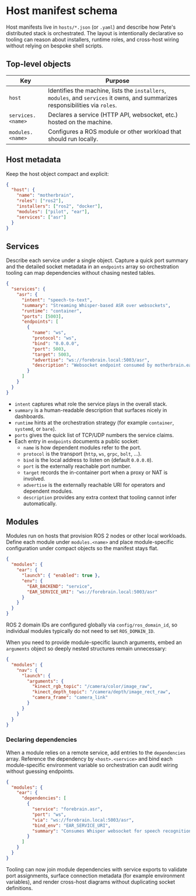 # Host manifest schema

Host manifests live in `hosts/*.json` (or `.yaml`) and describe how Pete's
distributed stack is orchestrated. The layout is intentionally declarative so
tooling can reason about installers, runtime roles, and cross-host wiring
without relying on bespoke shell scripts.

## Top-level objects

| Key | Purpose |
| --- | ------- |
| `host` | Identifies the machine, lists the `installers`, `modules`, and `services` it owns, and summarizes responsibilities via `roles`. |
| `services.<name>` | Declares a service (HTTP API, websocket, etc.) hosted on the machine. |
| `modules.<name>` | Configures a ROS module or other workload that should run locally. |

## Host metadata

Keep the host object compact and explicit:

```json
{
  "host": {
    "name": "motherbrain",
    "roles": ["ros2"],
    "installers": ["ros2", "docker"],
    "modules": ["pilot", "ear"],
    "services": ["asr"]
  }
}
```

## Services

Describe each service under a single object. Capture a quick port summary and
the detailed socket metadata in an `endpoints` array so orchestration tooling
can map dependencies without chasing nested tables.

```json
{
  "services": {
    "asr": {
      "intent": "speech-to-text",
      "summary": "Streaming Whisper-based ASR over websockets",
      "runtime": "container",
      "ports": [5003],
      "endpoints": [
        {
          "name": "ws",
          "protocol": "ws",
          "bind": "0.0.0.0",
          "port": 5003,
          "target": 5003,
          "advertise": "ws://forebrain.local:5003/asr",
          "description": "Websocket endpoint consumed by motherbrain.ear"
        }
      ]
    }
  }
}
```

- `intent` captures what role the service plays in the overall stack.
- `summary` is a human-readable description that surfaces nicely in dashboards.
- `runtime` hints at the orchestration strategy (for example `container`,
  `systemd`, or `bare`).
- `ports` gives the quick list of TCP/UDP numbers the service claims.
- Each entry in `endpoints` documents a public socket:
  - `name` is how dependent modules refer to the port.
  - `protocol` is the transport (`http`, `ws`, `grpc`, `bolt`, ...).
  - `bind` is the local address to listen on (default `0.0.0.0`).
  - `port` is the externally reachable port number.
  - `target` records the in-container port when a proxy or NAT is involved.
  - `advertise` is the externally reachable URI for operators and dependent
    modules.
  - `description` provides any extra context that tooling cannot infer
    automatically.

## Modules

Modules run on hosts that provision ROS 2 nodes or other local workloads. Define
each module under `modules.<name>` and place module-specific configuration under
compact objects so the manifest stays flat.

```json
{
  "modules": {
    "ear": {
      "launch": { "enabled": true },
      "env": {
        "EAR_BACKEND": "service",
        "EAR_SERVICE_URI": "ws://forebrain.local:5003/asr"
      }
    }
  }
}
```

ROS 2 domain IDs are configured globally via `config/ros_domain_id`, so individual modules typically do not need to set `ROS_DOMAIN_ID`.

When you need to provide module-specific launch arguments, embed an `arguments`
object so deeply nested structures remain unnecessary:

```json
{
  "modules": {
    "nav": {
      "launch": {
        "arguments": {
          "kinect_rgb_topic": "/camera/color/image_raw",
          "kinect_depth_topic": "/camera/depth/image_rect_raw",
          "camera_frame": "camera_link"
        }
      }
    }
  }
}
```

### Declaring dependencies

When a module relies on a remote service, add entries to the `dependencies`
array.
Reference the dependency by `<host>.<service>` and bind each module-specific
environment variable so orchestration can audit wiring without guessing
endpoints.

```json
{
  "modules": {
    "ear": {
      "dependencies": [
        {
          "service": "forebrain.asr",
          "port": "ws",
          "via": "ws://forebrain.local:5003/asr",
          "bind_env": "EAR_SERVICE_URI",
          "summary": "Consumes Whisper websocket for speech recognition"
        }
      ]
    }
  }
}
```

Tooling can now join module dependencies with service exports to validate port
assignments, surface connection metadata (for example environment variables),
and render cross-host diagrams without duplicating socket definitions.
